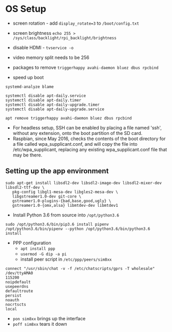 # OS Setup
* screen rotation - add `display_rotate=3` to `/boot/config.txt`
* screen brightness `echo 255 > /sys/class/backlight/rpi_backlight/brightness`
* disable HDMI - `tvservice -o`
* video memory split needs to be 256
* packages to remove `triggerhappy avahi-daemon bluez dbus rpcbind`

* speed up boot
```
systemd-analyze blame

systemctl disable apt-daily.service
systemctl disable apt-daily.timer
systemctl disable apt-daily-upgrade.timer
systemctl disable apt-daily-upgrade.service

apt remove triggerhappy avahi-daemon bluez dbus rpcbind
```

* For headless setup, SSH can be enabled by placing a file named 'ssh', without any extension, onto the boot partition of the SD card.
* Raspbian, since May 2016, checks the contents of the boot directory for a file called wpa_supplicant.conf, and will copy the file into /etc/wpa_supplicant, replacing any existing wpa_supplicant.conf file that may be there.

## Setting up the app environment

```
sudo apt-get install libsdl2-dev libsdl2-image-dev libsdl2-mixer-dev libsdl2-ttf-dev \
   pkg-config libgl1-mesa-dev libgles2-mesa-dev \
   libgstreamer1.0-dev git-core \
   gstreamer1.0-plugins-{bad,base,good,ugly} \
   gstreamer1.0-{omx,alsa} libmtdev-dev libmtdev1
```

* Install Python 3.6 from source into `/opt/python3.6`

```
sudo /opt/python3.6/bin/pip3.6 install pipenv
/opt/python3.6/bin/pipenv --python /opt/python3.6/bin/python3.6 install
```

* PPP configuration
  * `apt install ppp`
  * `usermod -G dip -a pi`
  * install peer script in `/etc/ppp/peers/sim8xx`
```
connect "/usr/sbin/chat -v -f /etc/chatscripts/gprs -T wholesale"
/dev/ttyAMA0
115200
noipdefault
usepeerdns
defaultroute
persist
noauth
nocrtscts
local
```
  * `pon sim8xx` brings up the interface
  * `poff sim8xx` tears it down
